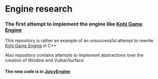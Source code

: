 # Engine research
### The first attempt to implement the engine like [Kohi Game Engine](https://github.com/travisvroman/kohi)
 
This repository is rather an example of an unsuccessful attempt to rewrite [Kohi Game Engine](https://github.com/travisvroman/kohi) in C++

Also repository contains attempts to implement abstractions over the creation of Window and VulkanSurface

#### The new code is in [JuicyEngine](https://github.com/juice-artur/JuicyEngine)
